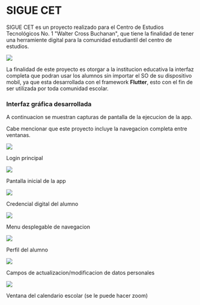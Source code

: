 # SIGUE CET

SIGUE CET es un proyecto realizado para el Centro de Estudios Tecnológicos No. 1 "Walter Cross Buchanan", que tiene la finalidad de tener una herramiente digital para la comunidad estudiantil del centro de estudios.

![](https://res.cloudinary.com/ramonmh/image/upload/v1674857604/LaunchImage_2x_uu5tuz.png)

La finalidad de este proyecto es otorgar a la institucion educativa la interfaz completa que podran usar los alumnos sin importar el SO de su dispositivo mobil, ya que esta desarrollada con el framework **Flutter**, esto con el fin de ser utilizada por toda comunidad escolar.

### Interfaz gráfica desarrollada
A continuacion se muestran capturas de pantalla de la ejecucion de la app.

Cabe mencionar que este proyecto incluye la navegacion completa entre ventanas.

![](https://res.cloudinary.com/ramonmh/image/upload/c_scale,w_185/v1674873807/Screenshot_20230127-162644_mbq0hw.jpg) 

Login principal

![](https://res.cloudinary.com/ramonmh/image/upload/c_scale,w_185/v1674874116/Screenshot_20230127-164410_uczowv.jpg) 

Pantalla inicial de la app

![](https://res.cloudinary.com/ramonmh/image/upload/c_scale,w_185/v1674874116/Screenshot_20230127-164426_sg1g5w.jpg) 

Credencial digital del alumno

![](https://res.cloudinary.com/ramonmh/image/upload/c_scale,w_185/v1674874116/Screenshot_20230127-164457_shmktc.jpg) 

Menu desplegable de navegacion

![](https://res.cloudinary.com/ramonmh/image/upload/c_scale,w_185/v1674874116/Screenshot_20230127-164441_ckeyb5.jpg) 

Perfil del alumno

![](https://res.cloudinary.com/ramonmh/image/upload/c_scale,w_185/v1674874116/Screenshot_20230127-164448_zdnl8q.jpg) 

Campos de actualizacion/modificacion de datos personales

![](https://res.cloudinary.com/ramonmh/image/upload/c_scale,w_185/v1674874116/Screenshot_20230127-164434_l62tjx.jpg) 

Ventana del calendario escolar (se le puede hacer zoom)


